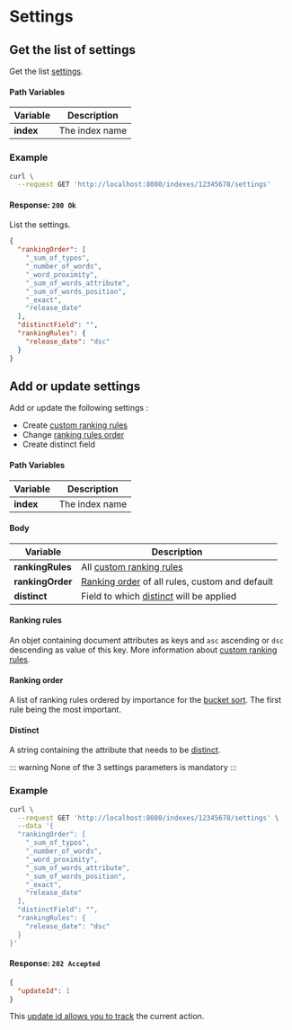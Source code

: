 # Settings 

## Get the list of settings

<RouteHighlighter method="GET" route="/indexes/:index/settings" />

Get the list [settings](/advanced_guides/settings).


#### Path Variables

| Variable          | Description           |
|-------------------|-----------------------|
| **index**         | The index name        |


### Example

```bash
curl \
  --request GET 'http://localhost:8080/indexes/12345678/settings'
```


#### Response: `200 Ok`

List the settings.

```json
{
  "rankingOrder": [
    "_sum_of_typos",
    "_number_of_words",
    "_word_proximity",
    "_sum_of_words_attribute",
    "_sum_of_words_position",
    "_exact",
    "release_date"
  ],
  "distinctField": "",
  "rankingRules": {
    "release_date": "dsc"
  }
}
```

## Add or update settings

<RouteHighlighter method="POST" route="/indexes/:index/settings" />

Add or update the following settings :
* Create [custom ranking rules](/advanced_guides/ranking.md#custom-ranking-rules)
* Change [ranking rules order](/advanced_guides/ranking.md#ranking-order)
* Create distinct field


#### Path Variables

| Variable          | Description           |
|-------------------|-----------------------|
| **index**         | The index name        |

#### Body

| Variable          | Description           |
|-------------------|-----------------------|
| **rankingRules**         | All [custom ranking rules](/advanced_guides/ranking.md#custom-ranking-rules)      |
| **rankingOrder**         | [Ranking order](/advanced_guides/ranking.md#ranking-order) of all rules, custom and default     |
| **distinct**         | Field to which [distinct](/advanded_guides/distinct) will be applied    |

#### Ranking rules

An objet containing document attributes as keys and  `asc` ascending or `dsc` descending as value of this key. More information about [custom ranking rules](/advanced_guides/ranking.md#custom-ranking-rules).

#### Ranking order

A list of ranking rules ordered by importance for the [bucket sort](/advanced_guides/bucket_sort). The first rule being the most important.

#### Distinct

A string containing the attribute that needs to be [distinct](/advanced_guides/distinct).

::: warning
None of the 3 settings parameters is mandatory
:::

### Example

```bash
curl \
  --request GET 'http://localhost:8080/indexes/12345678/settings' \
  --data '{
  "rankingOrder": [
    "_sum_of_typos",
    "_number_of_words",
    "_word_proximity",
    "_sum_of_words_attribute",
    "_sum_of_words_position",
    "_exact",
    "release_date"
  ],
  "distinctField": "",
  "rankingRules": {
    "release_date": "dsc"
  }
}'
```


#### Response: `202 Accepted`

```json
{
  "updateId": 1
}
```
This [update id allows you to track](/references/updates) the current action.